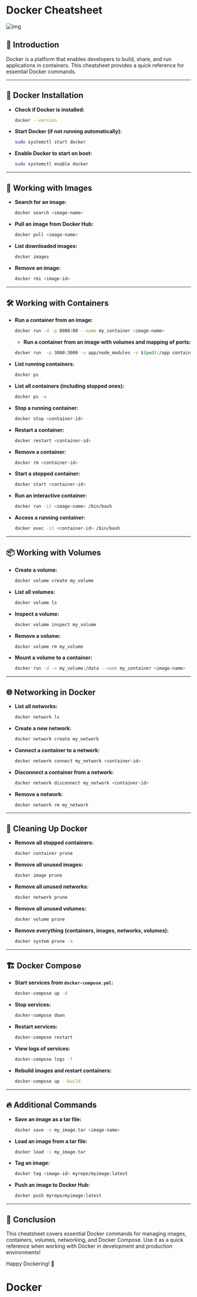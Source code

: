 # Docker Cheatsheet

![img](./assets/logo.png)

## 📌 Introduction

Docker is a platform that enables developers to build, share, and run applications in containers. This cheatsheet provides a quick reference for essential Docker commands.

---

## 🐳 Docker Installation

* **Check if Docker is installed:**
  ```sh
  docker --version
  ```
* **Start Docker (if not running automatically):**
  ```sh
  sudo systemctl start docker
  ```
* **Enable Docker to start on boot:**
  ```sh
  sudo systemctl enable docker
  ```

---

## 🚀 Working with Images

* **Search for an image:**
  ```sh
  docker search <image-name>
  ```
* **Pull an image from Docker Hub:**
  ```sh
  docker pull <image-name>
  ```
* **List downloaded images:**
  ```sh
  docker images
  ```
* **Remove an image:**
  ```sh
  docker rmi <image-id>
  ```

---

## 🛠️ Working with Containers

* **Run a container from an image:**
  ```sh
  docker run -d -p 8080:80 --name my_container <image-name>
  ```

  * **Run a container from an image with volumes and mapping of ports:**
  ```sh
  docker run  -p 3000:3000 -v app/node_modules -v $(pwd):/app containerId
  ```
* **List running containers:**
  ```sh
  docker ps
  ```
* **List all containers (including stopped ones):**
  ```sh
  docker ps -a
  ```
* **Stop a running container:**
  ```sh
  docker stop <container-id>
  ```
* **Restart a container:**
  ```sh
  docker restart <container-id>
  ```
* **Remove a container:**
  ```sh
  docker rm <container-id>
  ```
* **Start a stopped container:**
  ```sh
  docker start <container-id>
  ```
* **Run an interactive container:**
  ```sh
  docker run -it <image-name> /bin/bash
  ```
* **Access a running container:**
  ```sh
  docker exec -it <container-id> /bin/bash
  ```

---

## 📦 Working with Volumes

* **Create a volume:**
  ```sh
  docker volume create my_volume
  ```
* **List all volumes:**
  ```sh
  docker volume ls
  ```
* **Inspect a volume:**
  ```sh
  docker volume inspect my_volume
  ```
* **Remove a volume:**
  ```sh
  docker volume rm my_volume
  ```
* **Mount a volume to a container:**
  ```sh
  docker run -d -v my_volume:/data --name my_container <image-name>
  ```

---

## 🌐 Networking in Docker

* **List all networks:**
  ```sh
  docker network ls
  ```
* **Create a new network:**
  ```sh
  docker network create my_network
  ```
* **Connect a container to a network:**
  ```sh
  docker network connect my_network <container-id>
  ```
* **Disconnect a container from a network:**
  ```sh
  docker network disconnect my_network <container-id>
  ```
* **Remove a network:**
  ```sh
  docker network rm my_network
  ```

---

## 🛑 Cleaning Up Docker

* **Remove all stopped containers:**
  ```sh
  docker container prune
  ```
* **Remove all unused images:**
  ```sh
  docker image prune
  ```
* **Remove all unused networks:**
  ```sh
  docker network prune
  ```
* **Remove all unused volumes:**
  ```sh
  docker volume prune
  ```
* **Remove everything (containers, images, networks, volumes):**
  ```sh
  docker system prune -a
  ```

---

## 🏗️ Docker Compose

* **Start services from `docker-compose.yml`:**
  ```sh
  docker-compose up -d
  ```
* **Stop services:**
  ```sh
  docker-compose down
  ```
* **Restart services:**
  ```sh
  docker-compose restart
  ```
* **View logs of services:**
  ```sh
  docker-compose logs -f
  ```
* **Rebuild images and restart containers:**
  ```sh
  docker-compose up --build
  ```

---

## 🔥 Additional Commands

* **Save an image as a tar file:**
  ```sh
  docker save -o my_image.tar <image-name>
  ```
* **Load an image from a tar file:**
  ```sh
  docker load -i my_image.tar
  ```
* **Tag an image:**
  ```sh
  docker tag <image-id> myrepo/myimage:latest
  ```
* **Push an image to Docker Hub:**
  ```sh
  docker push myrepo/myimage:latest
  ```

---

## 🎯 Conclusion

This cheatsheet covers essential Docker commands for managing images, containers, volumes, networking, and Docker Compose. Use it as a quick reference when working with Docker in development and production environments!

Happy Dockering! 🐳
# Docker
